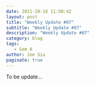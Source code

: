 ```yaml
---
date: 2021-10-16 11:50:42
layout: post
title: "Weekly Update #07"
subtitle: "Weekly Update #07"
description: "Weekly Update #07"
category: blog
tags:
   - Sem A
author: Joe Siu
paginate: true
---
```

To be update...
